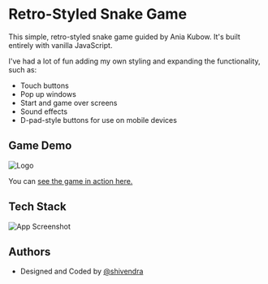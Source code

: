 
# Retro-Styled Snake Game

This simple, retro-styled snake game guided by Ania Kubow. It's built entirely with vanilla JavaScript.

I've had a lot of fun adding my own styling and expanding the functionality, such as:

- Touch buttons
- Pop up windows
- Start and game over screens
- Sound effects
- D-pad-style buttons for use on mobile devices


## Game Demo

![Logo](https://drive.google.com/file/d/1_o-AHJeFUpxkM0UXWuhdzuaJdSZIaVwm/view?usp=sharing)

You can [ see the game in action here.](https://shivendra-github.github.io/Retro-Snake-Game//)





## Tech Stack

![App Screenshot](https://i.postimg.cc/cHqhb8zN/Screenshot-2023-06-26-150545.png)


## Authors

- Designed and Coded by [@shivendra](https://www.linkedin.com/in/shivendra-pratap-singh-123408233/)
